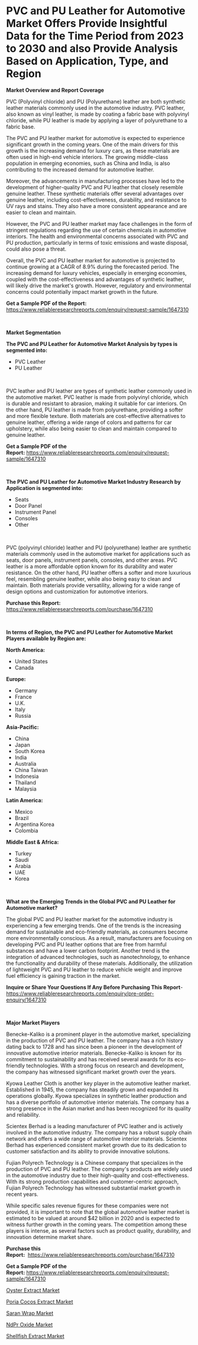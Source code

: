 <p><h1>PVC and PU Leather for Automotive Market Offers Provide Insightful Data for the Time Period from 2023 to 2030 and also Provide Analysis Based on Application, Type, and Region</h1></p><p><strong>Market Overview and Report Coverage</strong></p>
<p><p>PVC (Polyvinyl chloride) and PU (Polyurethane) leather are both synthetic leather materials commonly used in the automotive industry. PVC leather, also known as vinyl leather, is made by coating a fabric base with polyvinyl chloride, while PU leather is made by applying a layer of polyurethane to a fabric base.</p><p>The PVC and PU leather market for automotive is expected to experience significant growth in the coming years. One of the main drivers for this growth is the increasing demand for luxury cars, as these materials are often used in high-end vehicle interiors. The growing middle-class population in emerging economies, such as China and India, is also contributing to the increased demand for automotive leather.</p><p>Moreover, the advancements in manufacturing processes have led to the development of higher-quality PVC and PU leather that closely resemble genuine leather. These synthetic materials offer several advantages over genuine leather, including cost-effectiveness, durability, and resistance to UV rays and stains. They also have a more consistent appearance and are easier to clean and maintain.</p><p>However, the PVC and PU leather market may face challenges in the form of stringent regulations regarding the use of certain chemicals in automotive interiors. The health and environmental concerns associated with PVC and PU production, particularly in terms of toxic emissions and waste disposal, could also pose a threat.</p><p>Overall, the PVC and PU leather market for automotive is projected to continue growing at a CAGR of 8.9% during the forecasted period. The increasing demand for luxury vehicles, especially in emerging economies, coupled with the cost-effectiveness and advantages of synthetic leather, will likely drive the market's growth. However, regulatory and environmental concerns could potentially impact market growth in the future.</p></p>
<p><strong>Get a Sample PDF of the Report:</strong> <a href="https://www.reliableresearchreports.com/enquiry/request-sample/1647310">https://www.reliableresearchreports.com/enquiry/request-sample/1647310</a></p>
<p>&nbsp;</p>
<p><strong>Market Segmentation</strong></p>
<p><strong>The PVC and PU Leather for Automotive Market Analysis by types is segmented into:</strong></p>
<p><ul><li>PVC Leather</li><li>PU Leather</li></ul></p>
<p>&nbsp;</p>
<p><p>PVC leather and PU leather are types of synthetic leather commonly used in the automotive market. PVC leather is made from polyvinyl chloride, which is durable and resistant to abrasion, making it suitable for car interiors. On the other hand, PU leather is made from polyurethane, providing a softer and more flexible texture. Both materials are cost-effective alternatives to genuine leather, offering a wide range of colors and patterns for car upholstery, while also being easier to clean and maintain compared to genuine leather.</p></p>
<p><strong>Get a Sample PDF of the Report:</strong>&nbsp;<a href="https://www.reliableresearchreports.com/enquiry/request-sample/1647310">https://www.reliableresearchreports.com/enquiry/request-sample/1647310</a></p>
<p>&nbsp;</p>
<p><strong>The PVC and PU Leather for Automotive Market Industry Research by Application is segmented into:</strong></p>
<p><ul><li>Seats</li><li>Door Panel</li><li>Instrument Panel</li><li>Consoles</li><li>Other</li></ul></p>
<p>&nbsp;</p>
<p><p>PVC (polyvinyl chloride) leather and PU (polyurethane) leather are synthetic materials commonly used in the automotive market for applications such as seats, door panels, instrument panels, consoles, and other areas. PVC leather is a more affordable option known for its durability and water resistance. On the other hand, PU leather offers a softer and more luxurious feel, resembling genuine leather, while also being easy to clean and maintain. Both materials provide versatility, allowing for a wide range of design options and customization for automotive interiors.</p></p>
<p><strong>Purchase this Report:</strong>&nbsp; <a href="https://www.reliableresearchreports.com/purchase/1647310">https://www.reliableresearchreports.com/purchase/1647310</a></p>
<p>&nbsp;</p>
<p><strong>In terms of Region, the PVC and PU Leather for Automotive Market Players available by Region are:</strong></p>
<p>
    <p> <strong> North America: </strong>
        <ul>
            <li>United States</li>
            <li>Canada</li>
        </ul>
        </p> 
    <p> <strong> Europe: </strong>
        <ul>
            <li>Germany</li>
            <li>France</li>
            <li>U.K.</li>
            <li>Italy</li>
            <li>Russia</li>
        </ul>
        </p> 
    <p> <strong> Asia-Pacific: </strong>
        <ul>
            <li>China</li>
            <li>Japan</li>
            <li>South Korea</li>
            <li>India</li>
            <li>Australia</li>
            <li>China Taiwan</li>
            <li>Indonesia</li>
            <li>Thailand</li>
            <li>Malaysia</li>
        </ul>
        </p> 
    <p> <strong> Latin America: </strong>
        <ul>
            <li>Mexico</li>
            <li>Brazil</li>
            <li>Argentina Korea</li>
            <li>Colombia</li>
        </ul>
        </p> 
    <p> <strong> Middle East & Africa: </strong>
        <ul>
            <li>Turkey</li>
            <li>Saudi</li>
            <li>Arabia</li>
            <li>UAE</li>
            <li>Korea</li>
        </ul>
    </p>
    </p>
<p>&nbsp;</p>
<p><strong>What are the Emerging Trends in the Global PVC and PU Leather for Automotive market?</strong></p>
<p><p>The global PVC and PU leather market for the automotive industry is experiencing a few emerging trends. One of the trends is the increasing demand for sustainable and eco-friendly materials, as consumers become more environmentally conscious. As a result, manufacturers are focusing on developing PVC and PU leather options that are free from harmful substances and have a lower carbon footprint. Another trend is the integration of advanced technologies, such as nanotechnology, to enhance the functionality and durability of these materials. Additionally, the utilization of lightweight PVC and PU leather to reduce vehicle weight and improve fuel efficiency is gaining traction in the market.</p></p>
<p><strong>Inquire or Share Your Questions If Any Before Purchasing This Report</strong>- <a href="https://www.reliableresearchreports.com/enquiry/pre-order-enquiry/1647310">https://www.reliableresearchreports.com/enquiry/pre-order-enquiry/1647310</a></p>
<p>&nbsp;</p>
<p><strong>Major Market Players</strong></p>
<p><p>Benecke-Kaliko is a prominent player in the automotive market, specializing in the production of PVC and PU leather. The company has a rich history dating back to 1728 and has since been a pioneer in the development of innovative automotive interior materials. Benecke-Kaliko is known for its commitment to sustainability and has received several awards for its eco-friendly technologies. With a strong focus on research and development, the company has witnessed significant market growth over the years.</p><p>Kyowa Leather Cloth is another key player in the automotive leather market. Established in 1945, the company has steadily grown and expanded its operations globally. Kyowa specializes in synthetic leather production and has a diverse portfolio of automotive interior materials. The company has a strong presence in the Asian market and has been recognized for its quality and reliability.</p><p>Scientex Berhad is a leading manufacturer of PVC leather and is actively involved in the automotive industry. The company has a robust supply chain network and offers a wide range of automotive interior materials. Scientex Berhad has experienced consistent market growth due to its dedication to customer satisfaction and its ability to provide innovative solutions.</p><p>Fujian Polyrech Technology is a Chinese company that specializes in the production of PVC and PU leather. The company's products are widely used in the automotive industry due to their high-quality and cost-effectiveness. With its strong production capabilities and customer-centric approach, Fujian Polyrech Technology has witnessed substantial market growth in recent years.</p><p>While specific sales revenue figures for these companies were not provided, it is important to note that the global automotive leather market is estimated to be valued at around $42 billion in 2020 and is expected to witness further growth in the coming years. The competition among these players is intense, as several factors such as product quality, durability, and innovation determine market share.</p></p>
<p><strong>Purchase this Report:</strong>&nbsp;&nbsp;<a href="https://www.reliableresearchreports.com/purchase/1647310">https://www.reliableresearchreports.com/purchase/1647310</a></p>
<p></p>
<p><strong>Get a Sample PDF of the Report:</strong>&nbsp;<a href="https://www.reliableresearchreports.com/enquiry/request-sample/1647310">https://www.reliableresearchreports.com/enquiry/request-sample/1647310</a></p>
<p><p><a href="https://medium.com/@jeromekling1967/analyzing-oyster-extract-market-global-industry-perspective-and-forecast-2023-to-2030-196a4a26ce0d">Oyster Extract Market</a></p><p><a href="https://medium.com/@andrewhills1925/poria-cocos-extract-market-furnishes-information-on-market-share-market-trends-and-market-growth-58e5bbfda836">Poria Cocos Extract Market</a></p><p><a href="https://medium.com/@jazminjones30/analyzing-saran-wrap-market-global-industry-perspective-and-forecast-2023-to-2030-fe98d1d252f9">Saran Wrap Market</a></p><p><a href="https://medium.com/@aliciahaley1989/ndpr-oxide-market-outlook-industry-overview-and-forecast-2023-to-2030-9b0e0a5a8c21">NdPr Oxide Market</a></p><p><a href="https://medium.com/@terrellconn/shellfish-extract-market-exploring-market-share-market-trends-and-future-growth-fe5f5b99cd80">Shellfish Extract Market</a></p></p>